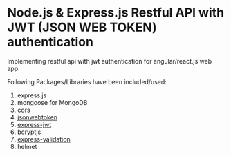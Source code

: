 # Node.js & Express.js Restful API with JWT (JSON WEB TOKEN) authentication

Implementing restful api with jwt authentication for angular/react.js web app.

Following Packages/Libraries have been included/used:

 1) express.js
 2) mongoose for MongoDB
 3) cors
 4) <a href="https://github.com/auth0/node-jsonwebtoken" target="_blank">jsonwebtoken</a>
 5) <a href="https://github.com/auth0/express-jwt" target="_blank">express-jwt</a>
 6) bcryptjs
 7) <a href="https://github.com/AndrewKeig/express-validation" target="_blank">express-validation</a>
 8) helmet
 
